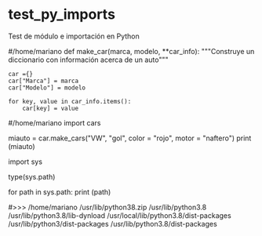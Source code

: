 # test_py_imports
Test de módulo e importación en Python



#/home/mariano
def make_car(marca, modelo, **car_info):
    """Construye un diccionario con información acerca de un auto"""

    car ={}
    car["Marca"] = marca
    car["Modelo"] = modelo

    for key, value in car_info.items():
        car[key] = value


#/home/mariano
import cars

miauto = car.make_cars("VW", "gol", color = "rojo", motor = "naftero")
print (miauto)


import sys

type(sys.path)

for path in sys.path:
    print (path)

#>>>
/home/mariano
/usr/lib/python38.zip
/usr/lib/python3.8
/usr/lib/python3.8/lib-dynload
/usr/local/lib/python3.8/dist-packages
/usr/lib/python3/dist-packages
/usr/lib/python3.8/dist-packages


